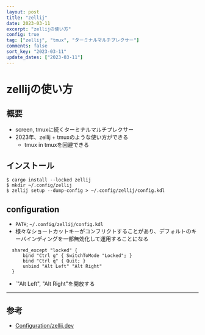 ```yaml
---
layout: post
title: "zellij"
date: 2023-03-11
excerpt: "zellijの使い方"
config: true
tag: ["zellij", "tmux", "ターミナルマルチプレクサー"]
comments: false
sort_key: "2023-03-11"
update_dates: ["2023-03-11"]
---
```


# zellijの使い方

## 概要
 - screen, tmuxに続くターミナルマルチプレクサー
 - 2023年、zellij + tmuxのような使い方ができる
   - tmux in tmuxを回避できる

## インストール

```console
$ cargo install --locked zellij
$ mkdir ~/.config/zellij
$ zellij setup --dump-config > ~/.config/zellij/config.kdl
```

## configuration
 - `PATH`; `~/.config/zellij/config.kdl `
 - 様々なショートカットキーがコンフリクトすることがあり、デフォルトのキーバインディングを一部無効化して運用することになる

```kdl
  shared_except "locked" {        
      bind "Ctrl g" { SwitchToMode "Locked"; }        
      bind "Ctrl q" { Quit; }
      unbind "Alt Left" "Alt Right"
  }
```
 - `"Alt Left", "Alt Right"を開放する

---

## 参考
 - [Configuration/zellij.dev](https://zellij.dev/documentation/configuration.html)
